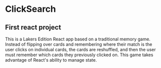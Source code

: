 # ClickSearch
## First react project

This is a Lakers Edition React app based on a traditional memory game. Instead of flipping over cards and remembering where their match is the user clicks on individual cards, the cards are reshuffled, and then the user must remember which cards they previously clicked on. This game takes advantage of React's ability to manage state.
